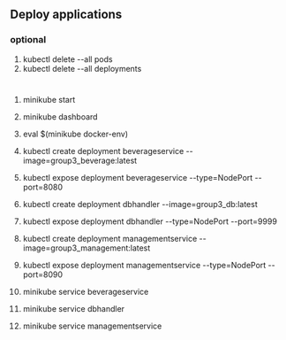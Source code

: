 
## Deploy applications

### optional
 1. kubectl delete --all pods
 2. kubectl delete --all deployments
 ###
 
 #
 1. minikube start
 2. minikube dashboard
 3. eval $(minikube docker-env)
 4. kubectl create deployment beverageservice --image=group3_beverage:latest
 5. kubectl expose deployment beverageservice --type=NodePort --port=8080
 
 6. kubectl create deployment dbhandler --image=group3_db:latest
 7. kubectl expose deployment dbhandler --type=NodePort --port=9999
 
 8. kubectl create deployment managementservice --image=group3_management:latest
 9. kubectl expose deployment managementservice --type=NodePort --port=8090
10. minikube service beverageservice
 
 11. minikube service dbhandler
 
 12. minikube service managementservice
 
 

